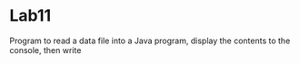 # Lab11
Program to read a data file into a Java program, display the contents to the console, then write 
